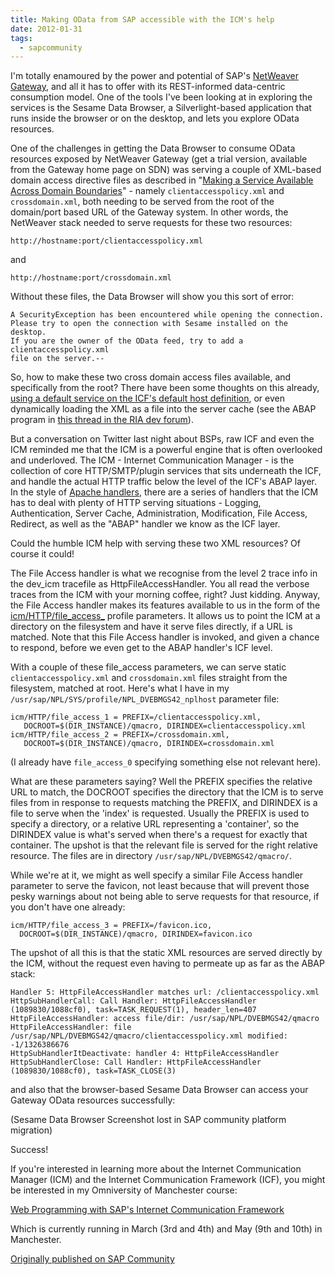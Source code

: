 ```yaml
---
title: Making OData from SAP accessible with the ICM's help
date: 2012-01-31
tags:
  - sapcommunity
---
```

I'm totally enamoured by the power and potential of SAP's [NetWeaver Gateway](https://blogs.sap.com/2012/11/13/gateway-and-duet-enterprise-day-one-in-madrid/), and all it has to offer with its REST-informed data-centric consumption model. One of the tools I've been looking at in exploring the services is the Sesame Data Browser, a Silverlight-based application that runs inside the browser or on the desktop, and lets you explore OData resources.

One of the challenges in getting the Data Browser to consume OData resources exposed by NetWeaver Gateway (get a trial version, available from the Gateway home page on SDN) was serving a couple of XML-based domain access directive files as described in "[Making a Service Available Across Domain Boundaries](https://learn.microsoft.com/en-us/previous-versions/windows/silverlight/dotnet-windows-silverlight/cc197955(v=vs.95)?redirectedfrom=MSDN)" - namely `clientaccesspolicy.xml` and `crossdomain.xml`, both needing to be served from the root of the domain/port based URL of the Gateway system. In other words, the NetWeaver stack needed to serve requests for these two resources:

```url
http://hostname:port/clientaccesspolicy.xml
```

and

```url
http://hostname:port/crossdomain.xml
```

Without these files, the Data Browser will show you this sort of error:

```text
A SecurityException has been encountered while opening the connection. 
Please try to open the connection with Sesame installed on the desktop. 
If you are the owner of the OData feed, try to add a clientaccesspolicy.xml 
file on the server.--
```

So, how to make these two cross domain access files available, and specifically from the root? There have been some thoughts on this already, [using a default service on the ICF's default host definition](https://web.archive.org/web/20200115083108/http://www.plinky.it/blog/2009/03/09/add-crossdomainxml-on-the-root-of-sap-web-application-server/), or even dynamically loading the XML as a file into the server cache (see the ABAP program in [this thread in the RIA dev forum](https://web.archive.org/web/20130628092517/http://scn.sap.com/thread/281050)).

But a conversation on Twitter last night about BSPs, raw ICF and even the ICM reminded me that the ICM is a powerful engine that is often overlooked and underloved. The ICM - Internet Communication Manager - is the collection of core HTTP/SMTP/plugin services that sits underneath the ICF, and handle the actual HTTP traffic below the level of the ICF's ABAP layer. In the style of [Apache handlers](https://httpd.apache.org/docs/trunk/handler.html), there are a series of handlers that the ICM has to deal with plenty of HTTP serving situations - Logging, Authentication, Server Cache, Administration, Modification, File Access, Redirect, as well as the "ABAP" handler we know as the ICF layer.

Could the humble ICM help with serving these two XML resources? Of course it could!

The File Access handler is what we recognise from the level 2 trace info in the dev_icm tracefile as HttpFileAccessHandler. You all read the verbose traces from the ICM with your morning coffee, right? Just kidding. Anyway, the File Access handler makes its features available to us in the form of the [icm/HTTP/file_access_<xx>](http://help.sap.com/saphelp_nw70ehp2/helpdata/en/48/3e1b4e252f72d0e10000000a42189c/frameset.htm) profile parameters. It allows us to point the ICM at a directory on the filesystem and have it serve files directly, if a URL is matched. Note that this File Access handler is invoked, and given a chance to respond, before we even get to the ABAP handler's ICF level.

With a couple of these file_access parameters, we can serve static `clientaccesspolicy.xml` and `crossdomain.xml` files straight from the filesystem, matched at root. Here's what I have in my `/usr/sap/NPL/SYS/profile/NPL_DVEBMGS42_nplhost` parameter file:

```text
icm/HTTP/file_access_1 = PREFIX=/clientaccesspolicy.xml, 
   DOCROOT=$(DIR_INSTANCE)/qmacro, DIRINDEX=clientaccesspolicy.xml 
icm/HTTP/file_access_2 = PREFIX=/crossdomain.xml, 
   DOCROOT=$(DIR_INSTANCE)/qmacro, DIRINDEX=crossdomain.xml
```

(I already have `file_access_0` specifying something else not relevant here).

What are these parameters saying? Well the PREFIX specifies the relative URL to match, the DOCROOT specifies the directory that the ICM is to serve files from in response to requests matching the PREFIX, and DIRINDEX is a file to serve when the 'index' is requested. Usually the PREFIX is used to specify a directory, or a relative URL representing a 'container', so the DIRINDEX value is what's served when there's a request for exactly that container. The upshot is that the relevant file is served for the right relative resource. The files are in directory `/usr/sap/NPL/DVEBMGS42/qmacro/`.

While we're at it, we might as well specify a similar File Access handler parameter to serve the favicon, not least because that will prevent those pesky warnings about not being able to serve requests for that resource, if you don't have one already:

```text
icm/HTTP/file_access_3 = PREFIX=/favicon.ico, 
  DOCROOT=$(DIR_INSTANCE)/qmacro, DIRINDEX=favicon.ico
```

The upshot of all this is that the static XML resources are served directly by the ICM, without the request even having to permeate up as far as the ABAP stack:

```log
Handler 5: HttpFileAccessHandler matches url: /clientaccesspolicy.xml 
HttpSubHandlerCall: Call Handler: HttpFileAccessHandler (1089830/1088cf0), task=TASK_REQUEST(1), header_len=407 
HttpFileAccessHandler: access file/dir: /usr/sap/NPL/DVEBMGS42/qmacro 
HttpFileAccessHandler: file /usr/sap/NPL/DVEBMGS42/qmacro/clientaccesspolicy.xml modified: -1/1326386676 
HttpSubHandlerItDeactivate: handler 4: HttpFileAccessHandler 
HttpSubHandlerClose: Call Handler: HttpFileAccessHandler (1089830/1088cf0), task=TASK_CLOSE(3)
```

and also that the browser-based Sesame Data Browser can access your Gateway OData resources successfully:

(Sesame Data Browser Screenshot lost in SAP community platform migration)

Success!

If you're interested in learning more about the Internet Communication Manager (ICM) and the Internet Communication Framework (ICF), you might be interested in my Omniversity of Manchester course:

[Web Programming with SAP's Internet Communication Framework](https://docs.google.com/presentation/d/1vudzwL0K2HlLC9SX6hBv42Nqe-00QIUJde4-EW326b8/edit)

Which is currently running in March (3rd and 4th) and May (9th and 10th) in Manchester.

[Originally published on SAP Community](https://blogs.sap.com/2012/01/31/making-odata-from-sap-accessible-with-the-icms-help/)
